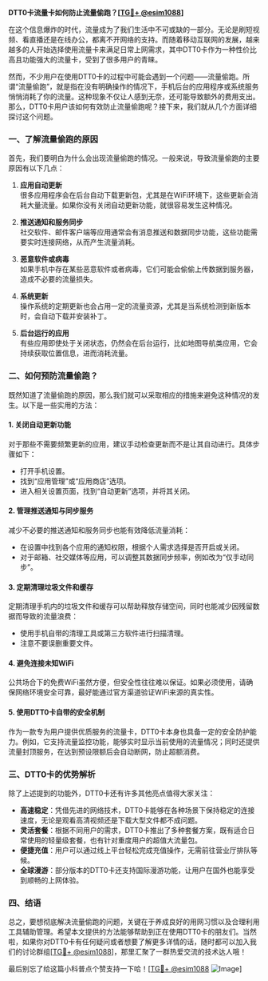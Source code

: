 **DTT0卡流量卡如何防止流量偷跑？[[TG💪+ @esim1088](https://t.me/s/esim1088)]**

在这个信息爆炸的时代，流量成为了我们生活中不可或缺的一部分。无论是刷短视频、看直播还是在线办公，都离不开网络的支持。而随着移动互联网的发展，越来越多的人开始选择使用流量卡来满足日常上网需求，其中DTT0卡作为一种性价比高且功能强大的流量卡，受到了很多用户的青睐。

然而，不少用户在使用DTT0卡的过程中可能会遇到一个问题——流量偷跑。所谓“流量偷跑”，就是指在没有明确操作的情况下，手机后台的应用程序或系统服务悄悄消耗了你的流量。这种现象不仅让人感到无奈，还可能导致额外的费用支出。那么，DTT0卡用户该如何有效防止流量偷跑呢？接下来，我们就从几个方面详细探讨这个问题。

### 一、了解流量偷跑的原因

首先，我们要明白为什么会出现流量偷跑的情况。一般来说，导致流量偷跑的主要原因有以下几点：

1. **应用自动更新**  
   很多应用程序会在后台自动下载更新包，尤其是在WiFi环境下，这些更新会消耗大量流量。如果你没有关闭自动更新功能，就很容易发生这种情况。

2. **推送通知和服务同步**  
   社交软件、邮件客户端等应用通常会有消息推送和数据同步功能，这些功能需要实时连接网络，从而产生流量消耗。

3. **恶意软件或病毒**  
   如果手机中存在某些恶意软件或者病毒，它们可能会偷偷上传数据到服务器，造成不必要的流量损失。

4. **系统更新**  
   操作系统的定期更新也会占用一定的流量资源，尤其是当系统检测到新版本时，会自动下载并安装补丁。

5. **后台运行的应用**  
   有些应用即使处于关闭状态，仍然会在后台运行，比如地图导航类应用，它会持续获取位置信息，进而消耗流量。

### 二、如何预防流量偷跑？

既然知道了流量偷跑的原因，那么我们就可以采取相应的措施来避免这种情况的发生。以下是一些实用的方法：

#### 1. 关闭自动更新功能
对于那些不需要频繁更新的应用，建议手动检查更新而不是让其自动进行。具体步骤如下：
- 打开手机设置。
- 找到“应用管理”或“应用商店”选项。
- 进入相关设置页面，找到“自动更新”选项，并将其关闭。

#### 2. 管理推送通知与同步服务
减少不必要的推送通知和服务同步也能有效降低流量消耗：
- 在设置中找到各个应用的通知权限，根据个人需求选择是否开启或关闭。
- 对于邮箱、社交媒体等应用，可以调整其数据同步频率，例如改为“仅手动同步”。

#### 3. 定期清理垃圾文件和缓存
定期清理手机内的垃圾文件和缓存可以帮助释放存储空间，同时也能减少因残留数据而导致的流量浪费：
- 使用手机自带的清理工具或第三方软件进行扫描清理。
- 注意不要误删重要文件。

#### 4. 避免连接未知WiFi
公共场合下的免费WiFi虽然方便，但安全性往往难以保证。如果必须使用，请确保网络环境安全可靠，最好能通过官方渠道验证WiFi来源的真实性。

#### 5. 使用DTT0卡自带的安全机制
作为一款专为用户提供优质服务的流量卡，DTT0卡本身也具备一定的安全防护能力。例如，它支持流量监控功能，能够实时显示当前使用的流量情况；同时还提供流量封顶服务，在达到预设限额后会自动断网，防止超额消费。

### 三、DTT0卡的优势解析

除了上述提到的功能外，DTT0卡还有许多其他亮点值得大家关注：

- **高速稳定**：凭借先进的网络技术，DTT0卡能够在各种场景下保持稳定的连接速度，无论是观看高清视频还是下载大型文件都不成问题。
- **灵活套餐**：根据不同用户的需求，DTT0卡推出了多种套餐方案，既有适合日常使用的轻量级套餐，也有针对重度用户的超值大流量包。
- **便捷充值**：用户可以通过线上平台轻松完成充值操作，无需前往营业厅排队等候。
- **全球漫游**：部分版本的DTT0卡还支持国际漫游功能，让用户在国外也能享受到顺畅的上网体验。

### 四、结语

总之，要想彻底解决流量偷跑的问题，关键在于养成良好的用网习惯以及合理利用工具辅助管理。希望本文提供的方法能够帮助到正在使用DTT0卡的朋友们。当然啦，如果你对DTT0卡有任何疑问或者想要了解更多详情的话，随时都可以加入我们的讨论群组[[TG💪+ @esim1088](https://t.me/s/esim1088)]，那里汇聚了一群热爱交流的技术达人哦！

最后别忘了给这篇小科普点个赞支持一下哈！[[TG💪+ @esim1088](https://t.me/s/esim1088) ![Image](https://i.postimg.cc/4NQfJmqS/Snipaste-2025-05-13-00-14-12.png)]